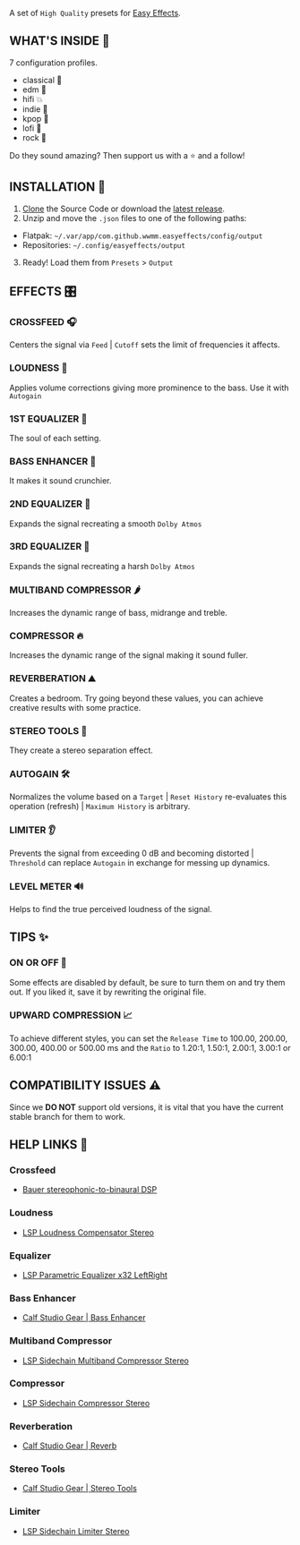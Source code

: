 A set of `High Quality` presets for [Easy Effects](https://github.com/wwmm/easyeffects).

## WHAT'S INSIDE 🎁

7 configuration profiles.

- classical 🎻️
- edm 🎹
- hifi 💥️
- indie 🍄
- kpop 🎤️
- lofi 🍃️
- rock 🎸️

Do they sound amazing? Then support us with a ⭐️ and a follow!

## INSTALLATION 🚀️

1. [Clone](https://github.com/p-chan5/EasyPulse/archive/refs/heads/main.zip) the Source Code or download the [latest release](https://github.com/p-chan5/EasyPulse/releases/latest).
2. Unzip and move the `.json` files to one of the following paths:
  
* Flatpak: `~/.var/app/com.github.wwmm.easyeffects/config/output`
* Repositories: `~/.config/easyeffects/output`

3. Ready! Load them from `Presets` > `Output`

## EFFECTS 🎛️

### CROSSFEED 🎧

Centers the signal via `Feed` | `Cutoff` sets the limit of frequencies it affects.

### LOUDNESS 📢️

Applies volume corrections giving more prominence to the bass. Use it with `Autogain`

### 1ST EQUALIZER 🎲

The soul of each setting.

### BASS ENHANCER 💪

It makes it sound crunchier.

### 2ND EQUALIZER 🧬

Expands the signal recreating a smooth `Dolby Atmos`

### 3RD EQUALIZER 🧬

Expands the signal recreating a harsh `Dolby Atmos`

### MULTIBAND COMPRESSOR 🌶️

Increases the dynamic range of bass, midrange and treble.

### COMPRESSOR 🔥️

Increases the dynamic range of the signal making it sound fuller.

### REVERBERATION ⛰️

Creates a bedroom. Try going beyond these values, you can achieve creative results with some practice.

### STEREO TOOLS 👥️

They create a stereo separation effect.

### AUTOGAIN 🛠

Normalizes the volume based on a `Target` | `Reset History` re-evaluates this operation (refresh) | `Maximum History` is arbitrary.

### LIMITER 👂️

Prevents the signal from exceeding 0 dB and becoming distorted | `Threshold` can replace `Autogain` in exchange for messing up dynamics.

### LEVEL METER 🔊️

Helps to find the true perceived loudness of the signal.

## TIPS ✨

### ON OR OFF 🤔

Some effects are disabled by default, be sure to turn them on and try them out. If you liked it, save it by rewriting the original file.

### UPWARD COMPRESSION 📈

To achieve different styles, you can set the `Release Time` to 100.00, 200.00, 300.00, 400.00 or 500.00 ms and the `Ratio` to 1.20:1, 1.50:1, 2.00:1, 3.00:1 or 6.00:1

## COMPATIBILITY ISSUES ⚠️

Since we **DO NOT** support old versions, it is vital that you have the current stable branch for them to work.

## HELP LINKS 🔗

### Crossfeed

- [Bauer stereophonic-to-binaural DSP](https://bs2b.sourceforge.net/)

### Loudness

- [LSP Loudness Compensator Stereo](https://lsp-plug.in/?page=manuals&section=loud_comp_stereo)

### Equalizer

- [LSP Parametric Equalizer x32 LeftRight](https://lsp-plug.in/?page=manuals&section=para_equalizer_x32_lr)

### Bass Enhancer

- [Calf Studio Gear | Bass Enhancer](https://calf-studio-gear.org/doc/Bass%20Enhancer.html)

### Multiband Compressor

- [LSP Sidechain Multiband Compressor Stereo](https://lsp-plug.in/?page=manuals&section=sc_mb_compressor_stereo)

### Compressor

- [LSP Sidechain Compressor Stereo](https://lsp-plug.in/?page=manuals&section=sc_compressor_stereo)

### Reverberation

- [Calf Studio Gear | Reverb](https://calf-studio-gear.org/doc/Reverb.html)

### Stereo Tools

- [Calf Studio Gear | Stereo Tools](https://calf-studio-gear.org/doc/Stereo%20Tools.html)

### Limiter

- [LSP Sidechain Limiter Stereo](https://lsp-plug.in/?page=manuals&section=sc_limiter_stereo)

